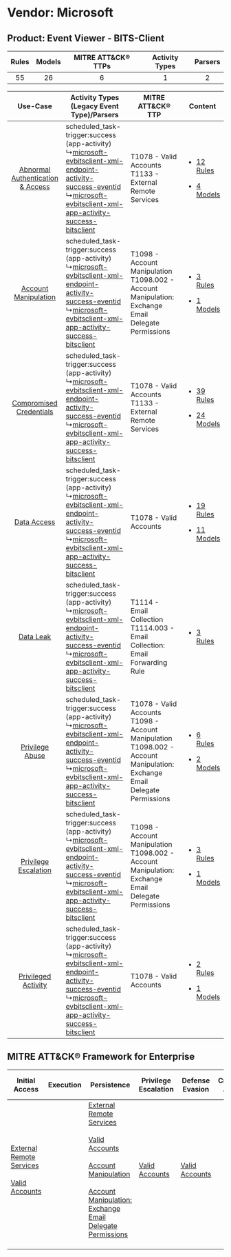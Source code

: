 Vendor: Microsoft
=================
Product: Event Viewer - BITS-Client
-----------------------------------
| Rules | Models | MITRE ATT&CK® TTPs | Activity Types | Parsers |
|:-----:|:------:|:------------------:|:--------------:|:-------:|
|  55   |   26   |         6          |       1        |    2    |

|    Use-Case    | Activity Types (Legacy Event Type)/Parsers    | MITRE ATT&CK® TTP    | Content    |
|:----:| ---- | ---- | ---- |
| [Abnormal Authentication & Access](../../../UseCases/uc_abnormal_authentication_&_access.md) |  scheduled_task-trigger:success (app-activity)<br> ↳[microsoft-evbitsclient-xml-endpoint-activity-success-eventid](Ps/pC_microsoftevbitsclientxmlendpointactivitysuccesseventid.md)<br> ↳[microsoft-evbitsclient-xml-app-activity-success-bitsclient](Ps/pC_microsoftevbitsclientxmlappactivitysuccessbitsclient.md)<br> | T1078 - Valid Accounts<br>T1133 - External Remote Services<br>    | [<ul><li>12 Rules</li></ul><ul><li>4 Models</li></ul>](RM/r_m_microsoft_event_viewer_-_bits-client_Abnormal_Authentication_&_Access.md) |
|    [Account Manipulation](../../../UseCases/uc_account_manipulation.md)    |  scheduled_task-trigger:success (app-activity)<br> ↳[microsoft-evbitsclient-xml-endpoint-activity-success-eventid](Ps/pC_microsoftevbitsclientxmlendpointactivitysuccesseventid.md)<br> ↳[microsoft-evbitsclient-xml-app-activity-success-bitsclient](Ps/pC_microsoftevbitsclientxmlappactivitysuccessbitsclient.md)<br> | T1098 - Account Manipulation<br>T1098.002 - Account Manipulation: Exchange Email Delegate Permissions<br>    | [<ul><li>3 Rules</li></ul><ul><li>1 Models</li></ul>](RM/r_m_microsoft_event_viewer_-_bits-client_Account_Manipulation.md)    |
|          [Compromised Credentials](../../../UseCases/uc_compromised_credentials.md)          |  scheduled_task-trigger:success (app-activity)<br> ↳[microsoft-evbitsclient-xml-endpoint-activity-success-eventid](Ps/pC_microsoftevbitsclientxmlendpointactivitysuccesseventid.md)<br> ↳[microsoft-evbitsclient-xml-app-activity-success-bitsclient](Ps/pC_microsoftevbitsclientxmlappactivitysuccessbitsclient.md)<br> | T1078 - Valid Accounts<br>T1133 - External Remote Services<br>    | [<ul><li>39 Rules</li></ul><ul><li>24 Models</li></ul>](RM/r_m_microsoft_event_viewer_-_bits-client_Compromised_Credentials.md)         |
|    [Data Access](../../../UseCases/uc_data_access.md)    |  scheduled_task-trigger:success (app-activity)<br> ↳[microsoft-evbitsclient-xml-endpoint-activity-success-eventid](Ps/pC_microsoftevbitsclientxmlendpointactivitysuccesseventid.md)<br> ↳[microsoft-evbitsclient-xml-app-activity-success-bitsclient](Ps/pC_microsoftevbitsclientxmlappactivitysuccessbitsclient.md)<br> | T1078 - Valid Accounts<br>    | [<ul><li>19 Rules</li></ul><ul><li>11 Models</li></ul>](RM/r_m_microsoft_event_viewer_-_bits-client_Data_Access.md)    |
|    [Data Leak](../../../UseCases/uc_data_leak.md)    |  scheduled_task-trigger:success (app-activity)<br> ↳[microsoft-evbitsclient-xml-endpoint-activity-success-eventid](Ps/pC_microsoftevbitsclientxmlendpointactivitysuccesseventid.md)<br> ↳[microsoft-evbitsclient-xml-app-activity-success-bitsclient](Ps/pC_microsoftevbitsclientxmlappactivitysuccessbitsclient.md)<br> | T1114 - Email Collection<br>T1114.003 - Email Collection: Email Forwarding Rule<br>    | [<ul><li>3 Rules</li></ul>](RM/r_m_microsoft_event_viewer_-_bits-client_Data_Leak.md)    |
|    [Privilege Abuse](../../../UseCases/uc_privilege_abuse.md)    |  scheduled_task-trigger:success (app-activity)<br> ↳[microsoft-evbitsclient-xml-endpoint-activity-success-eventid](Ps/pC_microsoftevbitsclientxmlendpointactivitysuccesseventid.md)<br> ↳[microsoft-evbitsclient-xml-app-activity-success-bitsclient](Ps/pC_microsoftevbitsclientxmlappactivitysuccessbitsclient.md)<br> | T1078 - Valid Accounts<br>T1098 - Account Manipulation<br>T1098.002 - Account Manipulation: Exchange Email Delegate Permissions<br> | [<ul><li>6 Rules</li></ul><ul><li>2 Models</li></ul>](RM/r_m_microsoft_event_viewer_-_bits-client_Privilege_Abuse.md)    |
|    [Privilege Escalation](../../../UseCases/uc_privilege_escalation.md)    |  scheduled_task-trigger:success (app-activity)<br> ↳[microsoft-evbitsclient-xml-endpoint-activity-success-eventid](Ps/pC_microsoftevbitsclientxmlendpointactivitysuccesseventid.md)<br> ↳[microsoft-evbitsclient-xml-app-activity-success-bitsclient](Ps/pC_microsoftevbitsclientxmlappactivitysuccessbitsclient.md)<br> | T1098 - Account Manipulation<br>T1098.002 - Account Manipulation: Exchange Email Delegate Permissions<br>    | [<ul><li>3 Rules</li></ul><ul><li>1 Models</li></ul>](RM/r_m_microsoft_event_viewer_-_bits-client_Privilege_Escalation.md)    |
|    [Privileged Activity](../../../UseCases/uc_privileged_activity.md)    |  scheduled_task-trigger:success (app-activity)<br> ↳[microsoft-evbitsclient-xml-endpoint-activity-success-eventid](Ps/pC_microsoftevbitsclientxmlendpointactivitysuccesseventid.md)<br> ↳[microsoft-evbitsclient-xml-app-activity-success-bitsclient](Ps/pC_microsoftevbitsclientxmlappactivitysuccessbitsclient.md)<br> | T1078 - Valid Accounts<br>    | [<ul><li>2 Rules</li></ul><ul><li>1 Models</li></ul>](RM/r_m_microsoft_event_viewer_-_bits-client_Privileged_Activity.md)    |

MITRE ATT&CK® Framework for Enterprise
--------------------------------------
| Initial Access                                                                                                                                   | Execution | Persistence                                                                                                                                                                                                                                                                                                                                 | Privilege Escalation                                                | Defense Evasion                                                     | Credential Access | Discovery | Lateral Movement | Collection                                                                                                                                                            | Command and Control | Exfiltration | Impact |
| ------------------------------------------------------------------------------------------------------------------------------------------------ | --------- | ------------------------------------------------------------------------------------------------------------------------------------------------------------------------------------------------------------------------------------------------------------------------------------------------------------------------------------------- | ------------------------------------------------------------------- | ------------------------------------------------------------------- | ----------------- | --------- | ---------------- | --------------------------------------------------------------------------------------------------------------------------------------------------------------------- | ------------------- | ------------ | ------ |
| [External Remote Services](https://attack.mitre.org/techniques/T1133)<br><br>[Valid Accounts](https://attack.mitre.org/techniques/T1078)<br><br> |           | [External Remote Services](https://attack.mitre.org/techniques/T1133)<br><br>[Valid Accounts](https://attack.mitre.org/techniques/T1078)<br><br>[Account Manipulation](https://attack.mitre.org/techniques/T1098)<br><br>[Account Manipulation: Exchange Email Delegate Permissions](https://attack.mitre.org/techniques/T1098/002)<br><br> | [Valid Accounts](https://attack.mitre.org/techniques/T1078)<br><br> | [Valid Accounts](https://attack.mitre.org/techniques/T1078)<br><br> |                   |           |                  | [Email Collection](https://attack.mitre.org/techniques/T1114)<br><br>[Email Collection: Email Forwarding Rule](https://attack.mitre.org/techniques/T1114/003)<br><br> |                     |              |        |